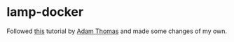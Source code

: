 # lamp-docker

Followed [this](https://www.youtube.com/watch?v=zWyggxV51oQ) tutorial by [Adam Thomas](https://www.youtube.com/@codeadamca) and made some changes of my own.